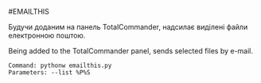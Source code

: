 #EMAILTHIS

Будучи доданим на панель TotalCommander, надсилає виділені файли електронною поштою.

Being added to the TotalCommander panel, sends selected files by e-mail.
```
Command: pythonw emailthis.py
Parameters: --list %P%S
```
